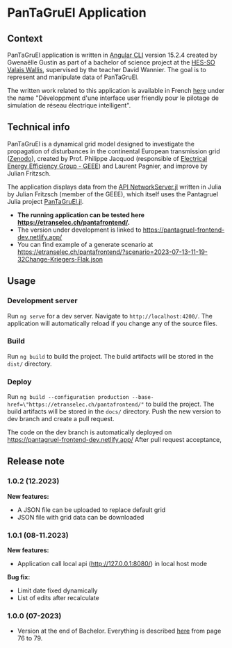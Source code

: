 # PanTaGruEl Application

## Context

PanTaGruEl application is written in [Angular CLI](https://github.com/angular/angular-cli) version 15.2.4 created by Gwenaëlle Gustin as part of a bachelor of science project at the [HES-SO Valais Wallis](https://www.hevs.ch/fr/hautes-ecoles/haute-ecole-de-gestion/informatique-de-gestion/formation-bachelor-en-informatique-de-gestion-200049), supervised by the teacher David Wannier. The goal is to represent and manipulate data of PanTaGruEl.

The written work related to this application is available in French [here](https://sonar.rero.ch/hesso/documents/326901) under the name "Développment d'une interface user friendly pour le pilotage de simulation de réseau électrique intelligent".

## Technical info

PanTaGruEl is a dynamical grid model designed to investigate the propagation of disturbances in the continental European transmission grid ([Zenodo](https://zenodo.org/record/2642175#.ZFYm-HZBy3D)), created by Prof. Philippe Jacquod (responsible of [Electrical Energy Efficiency Group - GEEE](https://etranselec.ch/)) and Laurent Pagnier, and improve by Julian Fritzsch.

The application displays data from the [API NetworkServer.jl](https://github.com/julianfritzsch/NetworkServer.jl) written in Julia by Julian Fritzsch (member of the GEEE), which itself uses the Pantagruel Julia project [PanTaGruEl.jl](https://github.com/laurentpagnier/pantagruel.jl).


- **The running application can be tested here https://etranselec.ch/pantafrontend/.**
- The version under development is linked to https://pantagruel-frontend-dev.netlify.app/
- You can find example of a generate scenario at https://etranselec.ch/pantafrontend/?scenario=2023-07-13-11-19-32Change-Kriegers-Flak.json

## Usage

### Development server

Run `ng serve` for a dev server. Navigate to `http://localhost:4200/`. The application will automatically reload if you change any of the source files.

### Build
Run `ng build` to build the project. The build artifacts will be stored in the `dist/` directory.


### Deploy
Run `ng build --configuration production --base-href=\"https://etranselec.ch/pantafrontend/"` to build the project. The build artifacts will be stored in the `docs/` directory. Push the new version to dev branch and create a pull request.

The code on the dev branch is automatically deployed on https://pantagruel-frontend-dev.netlify.app/
After pull request acceptance, 

## Release note
### 1.0.2 (12.2023)
**New features:**
- A JSON file can be uploaded to replace default grid
- JSON file with grid data can be downloaded

### 1.0.1 (08-11.2023)
**New features:**
- Application call local api (http://127.0.0.1:8080/) in local host mode
  
**Bug fix:**
- Limit date fixed dynamically
- List of edits after recalculate

### 1.0.0 (07-2023)
- Version at the end of Bachelor. Everything is described [here](https://sonar.rero.ch/hesso/documents/326901) from page 76 to 79.
